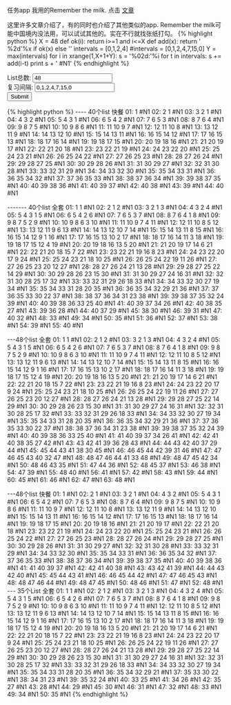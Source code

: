 任务app 我用的Remember the milk. 点击 [文章]

这里许多文章介绍了，有的同时也介绍了其他类似的app. Remember the milk可能中国境内没法用，可以试试其他的。实在不行就找张纸打勾。
{% highlight python %}
X = 48
def ok(i):
    return i>=1 and i<=X
def add(x):
    return ' %2d'%x if ok(x) else ''
intervals = [0,1,2,4]
#intervals = [0,1,2,4,7,15,0]
Y = max(intervals)
for i in xrange(1,X+1+Y):
    s =  '%02d:'%i
    for t in intervals:
        s += add(i-t)
    print s + ' #N1'
{% endhighlight %}


List总数: <input type="text" name="day" value="48"><br>
复习间隔: <input type="text" name="interval" value="0,1,2,4,7,15,0"><br>
<input type="submit" value="Submit">



{% highlight python %}
---- 40个list 快餐
01:  1 #N1
02:  2  1 #N1
03:  3  2  1 #N1
04:  4  3  2 #N1
05:  5  4  3  1 #N1
06:  6  5  4  2 #N1
07:  7  6  5  3 #N1
08:  8  7  6  4 #N1
09:  9  8  7  5 #N1
10: 10  9  8  6 #N1
11: 11 10  9  7 #N1
12: 12 11 10  8 #N1
13: 13 12 11  9 #N1
14: 14 13 12 10 #N1
15: 15 14 13 11 #N1
16: 16 15 14 12 #N1
17: 17 16 15 13 #N1
18: 18 17 16 14 #N1
19: 19 18 17 15 #N1
20: 20 19 18 16 #N1
21: 21 20 19 17 #N1
22: 22 21 20 18 #N1
23: 23 22 21 19 #N1
24: 24 23 22 20 #N1
25: 25 24 23 21 #N1
26: 26 25 24 22 #N1
27: 27 26 25 23 #N1
28: 28 27 26 24 #N1
29: 29 28 27 25 #N1
30: 30 29 28 26 #N1
31: 31 30 29 27 #N1
32: 32 31 30 28 #N1
33: 33 32 31 29 #N1
34: 34 33 32 30 #N1
35: 35 34 33 31 #N1
36: 36 35 34 32 #N1
37: 37 36 35 33 #N1
38: 38 37 36 34 #N1
39: 39 38 37 35 #N1
40: 40 39 38 36 #N1
41: 40 39 37 #N1
42: 40 38 #N1
43: 39 #N1
44: 40 #N1

------- 40个list 全套
01:  1  1 #N1
02:  2  1  2 #N1
03:  3  2  1  3 #N1
04:  4  3  2  4 #N1
05:  5  4  3  1  5 #N1
06:  6  5  4  2  6 #N1
07:  7  6  5  3  7 #N1
08:  8  7  6  4  1  8 #N1
09:  9  8  7  5  2  9 #N1
10: 10  9  8  6  3 10 #N1
11: 11 10  9  7  4 11 #N1
12: 12 11 10  8  5 12 #N1
13: 13 12 11  9  6 13 #N1
14: 14 13 12 10  7 14 #N1
15: 15 14 13 11  8 15 #N1
16: 16 15 14 12  9  1 16 #N1
17: 17 16 15 13 10  2 17 #N1
18: 18 17 16 14 11  3 18 #N1
19: 19 18 17 15 12  4 19 #N1
20: 20 19 18 16 13  5 20 #N1
21: 21 20 19 17 14  6 21 #N1
22: 22 21 20 18 15  7 22 #N1
23: 23 22 21 19 16  8 23 #N1
24: 24 23 22 20 17  9 24 #N1
25: 25 24 23 21 18 10 25 #N1
26: 26 25 24 22 19 11 26 #N1
27: 27 26 25 23 20 12 27 #N1
28: 28 27 26 24 21 13 28 #N1
29: 29 28 27 25 22 14 29 #N1
30: 30 29 28 26 23 15 30 #N1
31: 31 30 29 27 24 16 31 #N1
32: 32 31 30 28 25 17 32 #N1
33: 33 32 31 29 26 18 33 #N1
34: 34 33 32 30 27 19 34 #N1
35: 35 34 33 31 28 20 35 #N1
36: 36 35 34 32 29 21 36 #N1
37: 37 36 35 33 30 22 37 #N1
38: 38 37 36 34 31 23 38 #N1
39: 39 38 37 35 32 24 39 #N1
40: 40 39 38 36 33 25 40 #N1
41: 40 39 37 34 26 #N1
42: 40 38 35 27 #N1
43: 39 36 28 #N1
44: 40 37 29 #N1
45: 38 30 #N1
46: 39 31 #N1
47: 40 32 #N1
48: 33 #N1
49: 34 #N1
50: 35 #N1
51: 36 #N1
52: 37 #N1
53: 38 #N1
54: 39 #N1
55: 40 #N1

---48个list 全套
01:  1  1 #N1
02:  2  1  2 #N1
03:  3  2  1  3 #N1
04:  4  3  2  4 #N1
05:  5  4  3  1  5 #N1
06:  6  5  4  2  6 #N1
07:  7  6  5  3  7 #N1
08:  8  7  6  4  1  8 #N1
09:  9  8  7  5  2  9 #N1
10: 10  9  8  6  3 10 #N1
11: 11 10  9  7  4 11 #N1
12: 12 11 10  8  5 12 #N1
13: 13 12 11  9  6 13 #N1
14: 14 13 12 10  7 14 #N1
15: 15 14 13 11  8 15 #N1
16: 16 15 14 12  9  1 16 #N1
17: 17 16 15 13 10  2 17 #N1
18: 18 17 16 14 11  3 18 #N1
19: 19 18 17 15 12  4 19 #N1
20: 20 19 18 16 13  5 20 #N1
21: 21 20 19 17 14  6 21 #N1
22: 22 21 20 18 15  7 22 #N1
23: 23 22 21 19 16  8 23 #N1
24: 24 23 22 20 17  9 24 #N1
25: 25 24 23 21 18 10 25 #N1
26: 26 25 24 22 19 11 26 #N1
27: 27 26 25 23 20 12 27 #N1
28: 28 27 26 24 21 13 28 #N1
29: 29 28 27 25 22 14 29 #N1
30: 30 29 28 26 23 15 30 #N1
31: 31 30 29 27 24 16 31 #N1
32: 32 31 30 28 25 17 32 #N1
33: 33 32 31 29 26 18 33 #N1
34: 34 33 32 30 27 19 34 #N1
35: 35 34 33 31 28 20 35 #N1
36: 36 35 34 32 29 21 36 #N1
37: 37 36 35 33 30 22 37 #N1
38: 38 37 36 34 31 23 38 #N1
39: 39 38 37 35 32 24 39 #N1
40: 40 39 38 36 33 25 40 #N1
41: 41 40 39 37 34 26 41 #N1
42: 42 41 40 38 35 27 42 #N1
43: 43 42 41 39 36 28 43 #N1
44: 44 43 42 40 37 29 44 #N1
45: 45 44 43 41 38 30 45 #N1
46: 46 45 44 42 39 31 46 #N1
47: 47 46 45 43 40 32 47 #N1
48: 48 47 46 44 41 33 48 #N1
49: 48 47 45 42 34 #N1
50: 48 46 43 35 #N1
51: 47 44 36 #N1
52: 48 45 37 #N1
53: 46 38 #N1
54: 47 39 #N1
55: 48 40 #N1
56: 41 #N1
57: 42 #N1
58: 43 #N1
59: 44 #N1
60: 45 #N1
61: 46 #N1
62: 47 #N1
63: 48 #N1

---48个list 快餐
01:  1 #N1
02:  2  1 #N1
03:  3  2  1 #N1
04:  4  3  2 #N1
05:  5  4  3  1 #N1
06:  6  5  4  2 #N1
07:  7  6  5  3 #N1
08:  8  7  6  4 #N1
09:  9  8  7  5 #N1
10: 10  9  8  6 #N1
11: 11 10  9  7 #N1
12: 12 11 10  8 #N1
13: 13 12 11  9 #N1
14: 14 13 12 10 #N1
15: 15 14 13 11 #N1
16: 16 15 14 12 #N1
17: 17 16 15 13 #N1
18: 18 17 16 14 #N1
19: 19 18 17 15 #N1
20: 20 19 18 16 #N1
21: 21 20 19 17 #N1
22: 22 21 20 18 #N1
23: 23 22 21 19 #N1
24: 24 23 22 20 #N1
25: 25 24 23 21 #N1
26: 26 25 24 22 #N1
27: 27 26 25 23 #N1
28: 28 27 26 24 #N1
29: 29 28 27 25 #N1
30: 30 29 28 26 #N1
31: 31 30 29 27 #N1
32: 32 31 30 28 #N1
33: 33 32 31 29 #N1
34: 34 33 32 30 #N1
35: 35 34 33 31 #N1
36: 36 35 34 32 #N1
37: 37 36 35 33 #N1
38: 38 37 36 34 #N1
39: 39 38 37 35 #N1
40: 40 39 38 36 #N1
41: 41 40 39 37 #N1
42: 42 41 40 38 #N1
43: 43 42 41 39 #N1
44: 44 43 42 40 #N1
45: 45 44 43 41 #N1
46: 46 45 44 42 #N1
47: 47 46 45 43 #N1
48: 48 47 46 44 #N1
49: 48 47 45 #N1
50: 48 46 #N1
51: 47 #N1
52: 48 #N1
--- 35个List 全套
01:  1  1 #N1
02:  2  1  2 #N1
03:  3  2  1  3 #N1
04:  4  3  2  4 #N1
05:  5  4  3  1  5 #N1
06:  6  5  4  2  6 #N1
07:  7  6  5  3  7 #N1
08:  8  7  6  4  1  8 #N1
09:  9  8  7  5  2  9 #N1
10: 10  9  8  6  3 10 #N1
11: 11 10  9  7  4 11 #N1
12: 12 11 10  8  5 12 #N1
13: 13 12 11  9  6 13 #N1
14: 14 13 12 10  7 14 #N1
15: 15 14 13 11  8 15 #N1
16: 16 15 14 12  9  1 16 #N1
17: 17 16 15 13 10  2 17 #N1
18: 18 17 16 14 11  3 18 #N1
19: 19 18 17 15 12  4 19 #N1
20: 20 19 18 16 13  5 20 #N1
21: 21 20 19 17 14  6 21 #N1
22: 22 21 20 18 15  7 22 #N1
23: 23 22 21 19 16  8 23 #N1
24: 24 23 22 20 17  9 24 #N1
25: 25 24 23 21 18 10 25 #N1
26: 26 25 24 22 19 11 26 #N1
27: 27 26 25 23 20 12 27 #N1
28: 28 27 26 24 21 13 28 #N1
29: 29 28 27 25 22 14 29 #N1
30: 30 29 28 26 23 15 30 #N1
31: 31 30 29 27 24 16 31 #N1
32: 32 31 30 28 25 17 32 #N1
33: 33 32 31 29 26 18 33 #N1
34: 34 33 32 30 27 19 34 #N1
35: 35 34 33 31 28 20 35 #N1
36: 35 34 32 29 21 #N1
37: 35 33 30 22 #N1
38: 34 31 23 #N1
39: 35 32 24 #N1
40: 33 25 #N1
41: 34 26 #N1
42: 35 27 #N1
43: 28 #N1
44: 29 #N1
45: 30 #N1
46: 31 #N1
47: 32 #N1
48: 33 #N1
49: 34 #N1
50: 35 #N1
{% endhighlight %}

[文章]: http://www.jianshu.com/search?q=Remember%20The%20Milk&page=1&type=note
